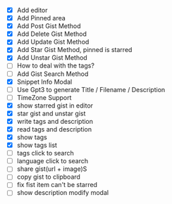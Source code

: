 - [X]  Add editor
- [X]  Add Pinned area
- [x] Add Post Gist Method
- [x] Add Delete Gist Method
- [x] Add Update Gist Method
- [x] Add Star Gist Method, pinned is starred
- [x] Add Unstar Gist Method
- [ ] How to deal with the tags?
- [ ] Add Gist Search Method
- [X] Snippet Info Modal
- [ ] Use Gpt3 to generate Title / Filename / Description
- [ ] TimeZone Support
- [X] show starred gist in editor
- [X] star gist and unstar gist
- [x] write tags and description
- [X] read tags and description
- [X] show tags
- [X] show tags list
- [ ] tags click to search
- [ ] language click to search
- [ ] share gist(url + image)S
- [ ] copy gist to clipboard
- [ ] fix fist item can't be starred
- [ ] show description modify modal